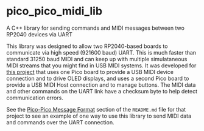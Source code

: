 # pico_pico_midi_lib
A C++ library for sending commands and MIDI messages between two RP2040 devices via UART

This library was designed to allow two RP2040-based boards to communicate via high speed
(921600 baud) UART. This is much faster than standard 31250 baud MIDI and can keep up with
multiple simulataneous MIDI streams that you might find in USB MIDI systems. It was
developed for [this project](https://github.com/rppicomidi/pico-mc-display-bridge) that
uses one Pico board to provide a USB MIDI device connection and to drive OLED displays,
and uses a second Pico board to provide a USB MIDI Host connection and to manage buttons.
The MIDI data and other commands on the UART link have a checksum byte to help detect
communication errors.

See the [Pico-Pico Message Format](https://github.com/rppicomidi/pico-mc-display-bridge#pico-pico-message-format)
section of the `README.md` file for that project to see an example of one way to use this library
to send MIDI data and commands over the UART connection.
